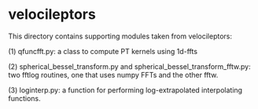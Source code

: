 # velocileptors

This directory contains supporting modules taken from velocileptors:

(1) qfuncfft.py: a class to compute PT kernels using 1d-ffts

(2) spherical_bessel_transform.py and spherical_bessel_transform_fftw.py: two fftlog routines, one that uses numpy FFTs and the other fftw.

(3) loginterp.py: a function for performing log-extrapolated interpolating functions.
